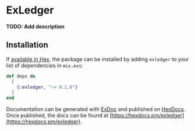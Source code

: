 # ExLedger

**TODO: Add description**

## Installation

If [available in Hex](https://hex.pm/docs/publish), the package can be installed
by adding `exledger` to your list of dependencies in `mix.exs`:

```elixir
def deps do
  [
    {:exledger, "~> 0.1.0"}
  ]
end
```

Documentation can be generated with [ExDoc](https://github.com/elixir-lang/ex_doc)
and published on [HexDocs](https://hexdocs.pm). Once published, the docs can
be found at [https://hexdocs.pm/exledger](https://hexdocs.pm/exledger).


